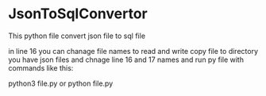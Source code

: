 # JsonToSqlConvertor
This python file convert json file to sql file

in line 16 you can chanage file names to read and write
copy file to directory you have json files and chnage line 16 and 17 names and run py file with commands like this:

python3 file.py or python file.py 
